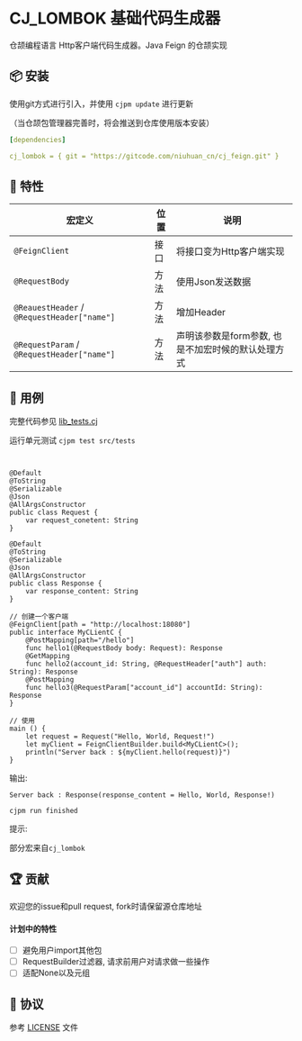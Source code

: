 CJ_LOMBOK 基础代码生成器
=====================

仓颉编程语言 Http客户端代码生成器。Java Feign 的仓颉实现

## 📦 安装

使用git方式进行引入，并使用 `cjpm update` 进行更新

（当仓颉包管理器完善时，将会推送到仓库使用版本安装）

```yaml
[dependencies]

cj_lombok = { git = "https://gitcode.com/niuhuan_cn/cj_feign.git" }
```


## 📖 特性

| 宏定义 | 位置 | 说明 |
| -- | -- | -- |
| `@FeignClient` | 接口 | 将接口变为Http客户端实现 |
| `@RequestBody` | 方法 | 使用Json发送数据 |
| `@ReauestHeader` / `@RequestHeader["name"]` | 方法 | 增加Header |
| `@RequestParam` / `@RequestHeader["name"]` | 方法 | 声明该参数是form参数, 也是不加宏时候的默认处理方式 |


## 🔖 用例

完整代码参见 [lib_tests.cj](src/tests/lib_tests.cj)

运行单元测试 `cjpm test src/tests`

```cangjie


@Default
@ToString
@Serializable
@Json
@AllArgsConstructor
public class Request {
    var request_conetent: String
}

@Default
@ToString
@Serializable
@Json
@AllArgsConstructor
public class Response {
    var response_content: String
}

// 创建一个客户端
@FeignClient[path = "http://localhost:18080"]
public interface MyCLientC {
    @PostMapping[path="/hello"]
    func hello1(@RequestBody body: Request): Response
    @GetMapping
    func hello2(account_id: String, @RequestHeader["auth"] auth: String): Response
    @PostMapping
    func hello3(@RequestParam["account_id"] accountId: String): Response
}

// 使用
main () {
    let request = Request("Hello, World, Request!")
    let myClient = FeignClientBuilder.build<MyCLientC>();
    println("Server back : ${myClient.hello(request)}")
}
```

输出: 

```
Server back : Response(response_content = Hello, World, Response!)

cjpm run finished
```

提示:

部分宏来自`cj_lombok`

## 🏆 贡献

欢迎您的issue和pull request, fork时请保留源仓库地址

#### 计划中的特性

- [ ] 避免用户import其他包
- [ ] RequestBuilder过滤器, 请求前用户对请求做一些操作
- [ ] 适配None以及元组

## 📕 协议

参考 [LICENSE](LICENSE) 文件

